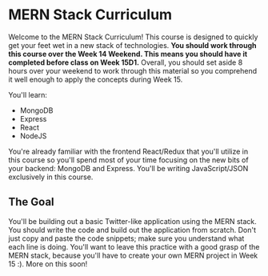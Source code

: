 # MERN Stack Curriculum

Welcome to the MERN Stack Curriculum! This course is designed to quickly get
your feet wet in a new stack of technologies. **You should work through this
course over the Week 14 Weekend. This means you should have it completed before
class on Week 15D1.** Overall, you should set aside 8 hours over your weekend to
work through this material so you comprehend it well enough to apply the
concepts during Week 15.

You'll learn:

- MongoDB
- Express
- React
- NodeJS

You're already familiar with the frontend React/Redux that you'll utilize in
this course so you'll spend most of your time focusing on the new bits of your
backend: MongoDB and Express. You'll be writing JavaScript/JSON exclusively in
this course.

## The Goal

You'll be building out a basic Twitter-like application using the MERN stack.
You should write the code and build out the application from scratch. Don't just
copy and paste the code snippets; make sure you understand what each line is
doing. You'll want to leave this practice with a good grasp of the MERN stack,
because you'll have to create your own MERN project in Week 15 :). More on this
soon!
